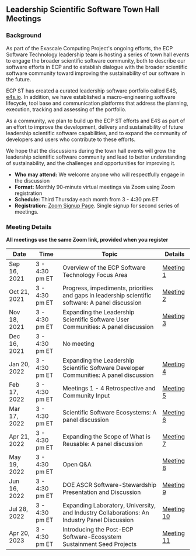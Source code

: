 ## Leadership Scientific Software Town Hall Meetings

### Background

As part of the Exascale Computing Project's ongoing efforts, the ECP Software Technology leadership team is hosting a series of town hall events to engage the broader scientific software community, both to describe our software efforts in ECP and to establish dialogue with the broader scientific software community toward improving the sustainability of our software in the future.  

ECP ST has created a curated leadership software portfolio called E4S, [e4s.io](https://e4s.io).  In addition, we have established a macro-engineering software lifecycle, tool base and communication platforms that address the planning, execution, tracking and assessing of the portfolio.  

As a community, we plan to build up the ECP ST efforts and E4S as part of an effort to improve the development, delivery and sustainability of future leadership scientific software capabilities, and to expand the community of developers and users who contribute to these efforts.

We hope that the discussions during the town hall events will grow the leadership scientific software community and lead to better understanding of sustainability, and the challenges and opportunities for improving it.

- **Who may attend:** We welcome anyone who will respectfully engage in the discussion
- **Format:** Monthly 90-minute virtual meetings via Zoom using Zoom registration
- **Schedule:** Third Thursday each month from 3 - 4:30 pm ET
- **Registration:** [Zoom Signup Page](https://exascaleproject.zoomgov.com/meeting/register/vJItduGrqDMpEiSpPgjLeb3IgZsSkw-oZcQ).  Single signup for second series of meetings.

### Meeting Details 

**All meetings use the same Zoom link, provided when you register**

| Date | Time | Topic | Details |
|------|------|-------|---------|
| Sep 16, 2021 | 3 - 4:30 pm ET | Overview of the ECP Software Technology Focus Area | [Meeting 1](Meeting1.md) |
| Oct 21, 2021| 3 - 4:30 pm ET | Progress, impediments, priorities and gaps in leadership scientific software: A panel discussion | [Meeting 2](Meeting2.md) |
| Nov 18, 2021| 3 - 4:30 pm ET | Expanding the Leadership Scientific Software User Communities: A panel discussion | [Meeting 3](Meeting3.md) |
| Dec 16, 2021| 3 - 4:30 pm ET | No meeting |  |
| Jan 20, 2022| 3 - 4:30 pm ET | Expanding the Leadership Scientific Software Developer Communities: A panel discussion | [Meeting 4](Meeting4.md) |
| Feb 17, 2022| 3 - 4:30 pm ET | Meetings 1 - 4 Retrospective and Community Input | [Meeting 5](Meeting5.md) |
| Mar 17, 2022| 3 - 4:30 pm ET | Scientific Software Ecosystems: A panel discussion | [Meeting 6](Meeting6.md) |
| Apr 21, 2022| 3 - 4:30 pm ET | Expanding the Scope of What is Reusable: A panel discussion | [Meeting 7](Meeting7.md) |
| May 19, 2022| 3 - 4:30 pm ET | Open Q&A | [Meeting 8](Meeting8.md) |
| Jun 16, 2022| 3 - 4:30 pm ET | DOE ASCR Software-Stewardship Presentation and Discussion | [Meeting 9](Meeting9.md) |
| Jul 28, 2022| 3 - 4:30 pm ET | Expanding Laboratory, University, and Industry Collaborations: An Industry Panel Discussion | [Meeting 10](Meeting10.md) |
| Apr 20, 2023| 3 - 4:30 pm ET | Introducing the Post-ECP Software-Ecosystem Sustainment Seed Projects | [Meeting 11](Meeting11.md)